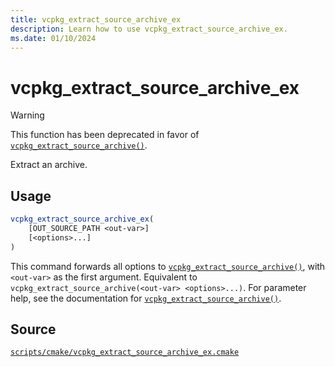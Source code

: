 ```yaml
---
title: vcpkg_extract_source_archive_ex
description: Learn how to use vcpkg_extract_source_archive_ex.
ms.date: 01/10/2024
---
```

# vcpkg_extract_source_archive_ex

> [!WARNING]
> This function has been deprecated in favor of [`vcpkg_extract_source_archive()`](vcpkg_extract_source_archive.md).

Extract an archive.

## Usage

```cmake
vcpkg_extract_source_archive_ex(
    [OUT_SOURCE_PATH <out-var>]
    [<options>...]
)
```

This command forwards all options to [`vcpkg_extract_source_archive()`](vcpkg_extract_source_archive.md), with `<out-var>` as the first argument. Equivalent to `vcpkg_extract_source_archive(<out-var> <options>...)`. For parameter help, see the documentation for [`vcpkg_extract_source_archive()`](vcpkg_extract_source_archive.md).

## Source

[`scripts/cmake/vcpkg_extract_source_archive_ex.cmake`](https://github.com/Microsoft/vcpkg/blob/master/scripts/cmake/vcpkg_extract_source_archive_ex.cmake)
